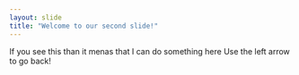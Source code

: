 ```yaml
---
layout: slide
title: "Welcome to our second slide!"
---
```

If you see this than it menas that I can do something here
Use the left arrow to go back!
